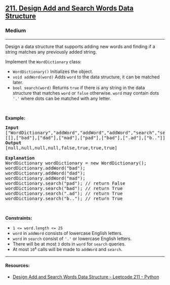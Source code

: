 <h2><a href="https://leetcode.com/problems/design-add-and-search-words-data-structure/">211. Design Add and Search Words Data Structure</a></h2><h3>Medium</h3><hr><div><p>Design a data structure that supports adding new words and finding if a string matches any previously added string.</p>

<p>Implement the <code>WordDictionary</code> class:</p>

<ul>
	<li><code>WordDictionary()</code>&nbsp;Initializes the object.</li>
	<li><code>void addWord(word)</code> Adds <code>word</code> to the data structure, it can be matched later.</li>
	<li><code>bool search(word)</code>&nbsp;Returns <code>true</code> if there is any string in the data structure that matches <code>word</code>&nbsp;or <code>false</code> otherwise. <code>word</code> may contain dots <code>'.'</code> where dots can be matched with any letter.</li>
</ul>

<p>&nbsp;</p>
<p><strong>Example:</strong></p>

<pre><strong>Input</strong>
["WordDictionary","addWord","addWord","addWord","search","search","search","search"]
[[],["bad"],["dad"],["mad"],["pad"],["bad"],[".ad"],["b.."]]
<strong>Output</strong>
[null,null,null,null,false,true,true,true]

<strong>Explanation</strong>
WordDictionary wordDictionary = new WordDictionary();
wordDictionary.addWord("bad");
wordDictionary.addWord("dad");
wordDictionary.addWord("mad");
wordDictionary.search("pad"); // return False
wordDictionary.search("bad"); // return True
wordDictionary.search(".ad"); // return True
wordDictionary.search("b.."); // return True
</pre>

<p>&nbsp;</p>
<p><strong>Constraints:</strong></p>

<ul>
	<li><code>1 &lt;= word.length &lt;= 25</code></li>
	<li><code>word</code> in <code>addWord</code> consists of lowercase English letters.</li>
	<li><code>word</code> in <code>search</code> consist of <code>'.'</code> or lowercase English letters.</li>
	<li>There will be at most <code>3</code> dots in <code>word</code> for <code>search</code> queries.</li>
	<li>At most <code>10<sup>4</sup></code> calls will be made to <code>addWord</code> and <code>search</code>.</li>
</ul>
</div>

****
#### Resources:
- [Design Add and Search Words Data Structure - Leetcode 211 - Python](https://www.youtube.com/watch?v=BTf05gs_8iU)
